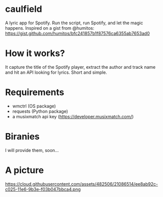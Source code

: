 # caulfield

A lyric app for Spotify. Run the script, run Spotify, and let the magic happens.
Inspired on a gist from @humitos: https://gist.github.com/humitos/bfc241857b1f87576ca6355ab7653ad0 

# How it works?

It capture the title of the Spotify player, extract the author and track name
and hit an API looking for lyrics. Short and simple.

# Requirements
- wmctrl (OS package)
- requests (Python package)
- a musixmatch api key (https://developer.musixmatch.com/)

# Biranies

I will provide them, soon...


# A picture

https://cloud.githubusercontent.com/assets/482506/21086514/ee8ab92c-c025-11e6-9b3e-f03b047bbca4.png
